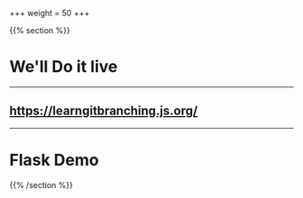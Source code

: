 +++
weight = 50
+++

{{% section %}}

# We'll Do it live

---

## https://learngitbranching.js.org/

---

# Flask Demo

{{% /section %}}
